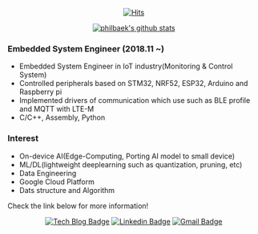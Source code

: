 <div align=center>
  
  [![Hits](https://hits.seeyoufarm.com/api/count/incr/badge.svg?url=https%3A%2F%2Fgithub.com%2Fzester926&count_bg=%23CF688A&title_bg=%23555555&icon=macys.svg&icon_color=%23E7E7E7&title=hits&edge_flat=false)](https://hits.seeyoufarm.com)
  
</div>

<div align=center>

  [![philbaek's github stats](https://github-readme-stats.vercel.app/api?username=zester926&show_icons=true&theme=radical)](https://github.com/anuraghazra/github-readme-stats)

</div>

<div>
  <h3>
  Embedded System Engineer (2018.11 ~)
  </h3>
  <ul>
    <li>Embedded System Engineer in IoT industry(Monitoring & Control System)</li>
    <li>Controlled peripherals based on STM32, NRF52, ESP32, Arduino and Raspberry pi</li>
    <li>Implemented drivers of communication which use such as BLE profile and MQTT with LTE-M</li>
    <li>C/C++, Assembly, Python</li>
  </ul>
</div>
<div>
  <h3>
    Interest
  </h3>
  <ul>
    <li>On-device AI(Edge-Computing, Porting AI model to small device)</li>
    <li>ML/DL(lightweight deeplearning such as quantization, pruning, etc)</li>
    <li>Data Engineering</li>
    <li>Google Cloud Platform</li>
    <li>Dats structure and Algorithm</li>
  </ul>
</div>

Check the link below for more information!

<div align=center>

[![Tech Blog Badge](http://img.shields.io/badge/-Tech%20blog-black?style=flat-square&logo=github&link=https://zester926.github.io/)](https://zester926.github.io/)
[![Linkedin Badge](https://img.shields.io/badge/-LinkedIn-blue?style=flat-square&logo=Linkedin&logoColor=white&link=https://www.linkedin.com/in/philbaek/)](https://www.linkedin.com/in/philbaek/)
[![Gmail Badge](https://img.shields.io/badge/Gmail-d14836?style=flat-square&logo=Gmail&logoColor=white&link=mailto:snugyun01@gmail.com)](mailto:zester926@gmail.com)

</div>

